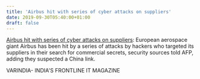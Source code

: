 ```yaml
---
title: 'Airbus hit with series of cyber attacks on suppliers'
date: 2019-09-30T05:40:00+01:00
draft: false
---
```


[Airbus hit with series of cyber attacks on suppliers](https://varindia.com/news/airbus-hit-with-series-of-cyber-attacks-on-suppliers#.XZGHLpGVvLE.blogger): European aerospace giant Airbus has been hit by a series of attacks by hackers who targeted its suppliers in their search for commercial secrets, security sources told AFP, adding they suspected a China link.  
  
VARINDIA- INDIA'S FRONTLINE IT MAGAZINE